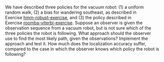 

We have described three policies for the vacuum robot: (1) a uniform
random walk, (2) a bias for wandering southeast, as described in
Exercise <a class="exerciseRef" title="" href="{{ site.baseurl }}/dbn-exercises/ex_7/">hmm-robust-exercise</a>, and (3) the policy
described in Exercise <a class="exerciseRef" title="" href="">roomba-viterbi-exercise</a>. Suppose
an observer is given the observation sequence from a vacuum robot, but
is not sure which of the three policies the robot is following. What
approach should the observer use to find the most likely path, given the
observations? Implement the approach and test it. How much does the
localization accuracy suffer, compared to the case in which the observer
knows which policy the robot is following?
